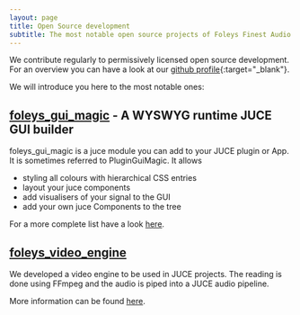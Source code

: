 ```yaml
---
layout: page
title: Open Source development
subtitle: The most notable open source projects of Foleys Finest Audio
---
```



We contribute regularly to permissively licensed open source development. For an overview
you can have a look at our [github profile](https://github.com/ffAudio/){:target="_blank"}.

We will introduce you here to the most notable ones:


[foleys_gui_magic](/developer/pluginguimagic/) - A WYSWYG runtime JUCE GUI builder
----------------------------------------------------------------------------------

foleys_gui_magic is a juce module you can add to your JUCE plugin or App.
It is sometimes referred to PluginGuiMagic. It allows
- styling all colours with hierarchical CSS entries
- layout your juce components
- add visualisers of your signal to the GUI
- add your own juce Components to the tree

For a more complete list have a look [here](/developer/pluginguimagic/).


[foleys_video_engine](/developer/videoengine/)
----------------------------------------------

We developed a video engine to be used in JUCE projects. The reading is done
using FFmpeg and the audio is piped into a JUCE audio pipeline.

More information can be found [here](/developer/videoengine/).




